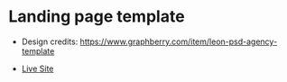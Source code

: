 # Landing page template

- Design credits: <https://www.graphberry.com/item/leon-psd-agency-template>

- [Live Site](#)

